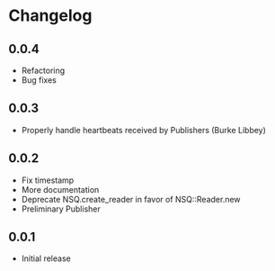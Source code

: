 Changelog
=========

0.0.4
-----

 - Refactoring
 - Bug fixes

0.0.3
-----

 - Properly handle heartbeats received by Publishers (Burke Libbey)

0.0.2
-----

 - Fix timestamp
 - More documentation
 - Deprecate NSQ.create_reader in favor of NSQ::Reader.new
 - Preliminary Publisher

0.0.1
-----

 - Initial release
